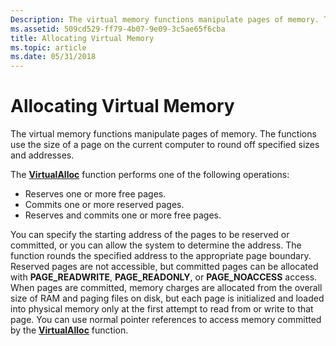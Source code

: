 ```yaml
---
Description: The virtual memory functions manipulate pages of memory. The functions use the size of a page on the current computer to round off specified sizes and addresses.
ms.assetid: 509cd529-ff79-4b07-9e09-3c5ae65f6cba
title: Allocating Virtual Memory
ms.topic: article
ms.date: 05/31/2018
---
```


# Allocating Virtual Memory

The virtual memory functions manipulate pages of memory. The functions use the size of a page on the current computer to round off specified sizes and addresses.

The [**VirtualAlloc**](https://msdn.microsoft.com/library/Aa366887(v=VS.85).aspx) function performs one of the following operations:

-   Reserves one or more free pages.
-   Commits one or more reserved pages.
-   Reserves and commits one or more free pages.

You can specify the starting address of the pages to be reserved or committed, or you can allow the system to determine the address. The function rounds the specified address to the appropriate page boundary. Reserved pages are not accessible, but committed pages can be allocated with **PAGE\_READWRITE**, **PAGE\_READONLY**, or **PAGE\_NOACCESS** access. When pages are committed, memory charges are allocated from the overall size of RAM and paging files on disk, but each page is initialized and loaded into physical memory only at the first attempt to read from or write to that page. You can use normal pointer references to access memory committed by the [**VirtualAlloc**](https://msdn.microsoft.com/library/Aa366887(v=VS.85).aspx) function.

 

 



